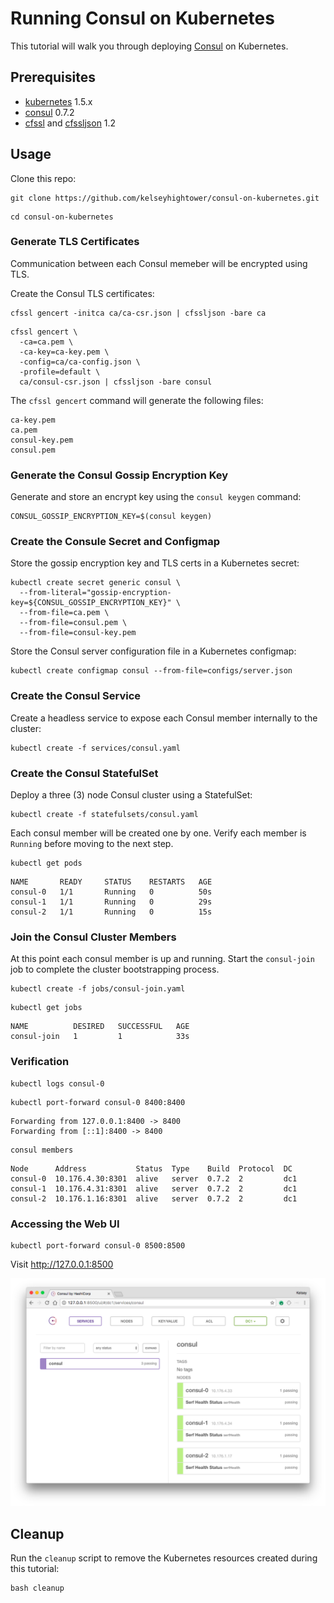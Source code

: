 # Running Consul on Kubernetes

This tutorial will walk you through deploying [Consul](https://www.consul.io) on Kubernetes.

## Prerequisites

* [kubernetes](http://kubernetes.io/docs/getting-started-guides/binary_release) 1.5.x
* [consul](https://www.consul.io/downloads.html) 0.7.2
* [cfssl](https://pkg.cfssl.org) and [cfssljson](https://pkg.cfssl.org) 1.2

## Usage

Clone this repo:

```
git clone https://github.com/kelseyhightower/consul-on-kubernetes.git
```

```
cd consul-on-kubernetes
```

### Generate TLS Certificates

Communication between each Consul memeber will be encrypted using TLS.

Create the Consul TLS certificates:

```
cfssl gencert -initca ca/ca-csr.json | cfssljson -bare ca
```

```
cfssl gencert \
  -ca=ca.pem \
  -ca-key=ca-key.pem \
  -config=ca/ca-config.json \
  -profile=default \
  ca/consul-csr.json | cfssljson -bare consul
```

The `cfssl gencert` command will generate the following files:

```
ca-key.pem
ca.pem
consul-key.pem
consul.pem
```

### Generate the Consul Gossip Encryption Key

Generate and store an encrypt key using the `consul keygen` command:

```
CONSUL_GOSSIP_ENCRYPTION_KEY=$(consul keygen)
```

### Create the Consule Secret and Configmap

Store the gossip encryption key and TLS certs in a Kubernetes secret:

```
kubectl create secret generic consul \
  --from-literal="gossip-encryption-key=${CONSUL_GOSSIP_ENCRYPTION_KEY}" \
  --from-file=ca.pem \
  --from-file=consul.pem \
  --from-file=consul-key.pem
```

Store the Consul server configuration file in a Kubernetes configmap:

```
kubectl create configmap consul --from-file=configs/server.json
```

### Create the Consul Service

Create a headless service to expose each Consul member internally to the cluster:

```
kubectl create -f services/consul.yaml
```

### Create the Consul StatefulSet

Deploy a three (3) node Consul cluster using a StatefulSet:

```
kubectl create -f statefulsets/consul.yaml
```

Each consul member will be created one by one. Verify each member is `Running` before moving to the next step.

```
kubectl get pods
```
```
NAME       READY     STATUS    RESTARTS   AGE
consul-0   1/1       Running   0          50s
consul-1   1/1       Running   0          29s
consul-2   1/1       Running   0          15s
```

### Join the Consul Cluster Members

At this point each consul member is up and running. Start the `consul-join` job to complete the cluster bootstrapping process.

```
kubectl create -f jobs/consul-join.yaml
```

```
kubectl get jobs
```
```
NAME          DESIRED   SUCCESSFUL   AGE
consul-join   1         1            33s
```

### Verification

```
kubectl logs consul-0
```

```
kubectl port-forward consul-0 8400:8400
```
```
Forwarding from 127.0.0.1:8400 -> 8400
Forwarding from [::1]:8400 -> 8400
```

```
consul members
```
```
Node      Address           Status  Type    Build  Protocol  DC
consul-0  10.176.4.30:8301  alive   server  0.7.2  2         dc1
consul-1  10.176.4.31:8301  alive   server  0.7.2  2         dc1
consul-2  10.176.1.16:8301  alive   server  0.7.2  2         dc1
```

### Accessing the Web UI

```
kubectl port-forward consul-0 8500:8500
```

Visit http://127.0.0.1:8500

![Image of Consul UI](images/consul-ui.png)

## Cleanup

Run the `cleanup` script to remove the Kubernetes resources created during this tutorial:

```
bash cleanup
```
